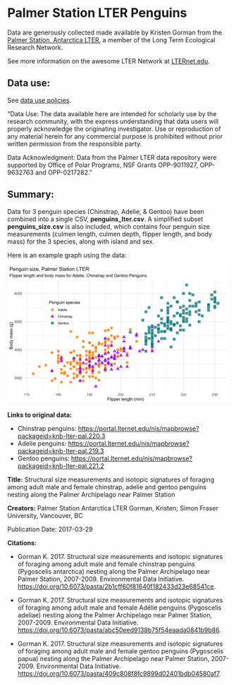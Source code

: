 # Palmer Station LTER Penguins

Data are generously collected made available by Kristen Gorman from the [Palmer Station, Antarctica LTER](https://pal.lternet.edu/), a member of the Long Term Ecological Research Network. 

See more information on the awesome LTER Network at [LTERnet.edu](https://lternet.edu/).

## Data use: 

See [data use policies](https://pal.lternet.edu/data/policies).

"Data Use: The data available here are intended for scholarly use by the research community, with the express understanding that data users will properly acknowledge the originating investigator. Use or reproduction of any material herein for any commercial purpose is prohibited without prior written permission from the responsible party.

Data Acknowledgment: Data from the Palmer LTER data repository were supported by Office of Polar Programs, NSF Grants OPP-9011927, OPP-9632763 and OPP-0217282."

## Summary:

Data for 3 penguin species (Chinstrap, Adelie, & Gentoo) have been combined into a single CSV, **penguins_lter.csv**. A simplified subset **penguins_size.csv** is also included, which contains four penguin size measurements (culmen length, culmen depth, flipper length, and body mass) for the 3 species, along with island and sex. 

Here is an example graph using the data:

<img src="figures/mass_flipper.png" width="600"/>


**Links to original data:** 

- Chinstrap penguins: https://portal.lternet.edu/nis/mapbrowse?packageid=knb-lter-pal.220.3
- Adelie penguins: https://portal.lternet.edu/nis/mapbrowse?packageid=knb-lter-pal.219.3
- Gentoo penguins: https://portal.lternet.edu/nis/mapbrowse?packageid=knb-lter-pal.221.2

**Title:** Structural size measurements and isotopic signatures of foraging among adult male and female chinstrap, adelie and gentoo penguins nesting along the Palmer Archipelago near Palmer Station
                                        
**Creators:** Palmer Station Antarctica LTER
Gorman, Kristen; Simon Fraser University, Vancouver, BC

Publication Date: 2017-03-29        

**Citations:** 

- Gorman K. 2017. Structural size measurements and isotopic signatures of foraging among adult male and female chinstrap penguins (Pygoscelis antarctica) nesting along the Palmer Archipelago near Palmer Station, 2007-2009. Environmental Data Initiative. https://doi.org/10.6073/pasta/2b1cff60f81640f182433d23e68541ce. 

- Gorman K. 2017. Structural size measurements and isotopic signatures of foraging among adult male and female Adélie penguins (Pygoscelis adeliae) nesting along the Palmer Archipelago near Palmer Station, 2007-2009. Environmental Data Initiative. https://doi.org/10.6073/pasta/abc50eed9138b75f54eaada0841b9b86.

- Gorman K. 2017. Structural size measurements and isotopic signatures of foraging among adult male and female gentoo penguins (Pygoscelis papua) nesting along the Palmer Archipelago near Palmer Station, 2007-2009. Environmental Data Initiative. https://doi.org/10.6073/pasta/409c808f8fc9899d02401bdb04580af7.
